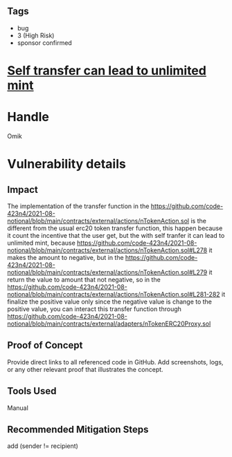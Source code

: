 ## Tags

- bug
- 3 (High Risk)
- sponsor confirmed

# [Self transfer can lead to unlimited mint](https://github.com/code-423n4/2021-08-notional-findings/issues/1) 

# Handle

Omik


# Vulnerability details

## Impact
The implementation of the transfer function in the https://github.com/code-423n4/2021-08-notional/blob/main/contracts/external/actions/nTokenAction.sol is the different from the usual erc20 token transfer function, this happen because it count the incentive that the user get, but the with self tranfer it can lead to unlimited mint, because https://github.com/code-423n4/2021-08-notional/blob/main/contracts/external/actions/nTokenAction.sol#L278 it makes the amount to negative, but in the https://github.com/code-423n4/2021-08-notional/blob/main/contracts/external/actions/nTokenAction.sol#L279 it return the value to amount that not negative, so in the https://github.com/code-423n4/2021-08-notional/blob/main/contracts/external/actions/nTokenAction.sol#L281-282 it finalize the positive value only since the negative value is change to the positive value, you can interact this transfer function through https://github.com/code-423n4/2021-08-notional/blob/main/contracts/external/adapters/nTokenERC20Proxy.sol

## Proof of Concept
Provide direct links to all referenced code in GitHub. Add screenshots, logs, or any other relevant proof that illustrates the concept.

## Tools Used
Manual

## Recommended Mitigation Steps
add (sender != recipient)

